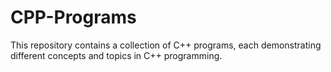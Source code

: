 # CPP-Programs
This repository contains a collection of C++ programs, each demonstrating different concepts and topics in C++ programming.
